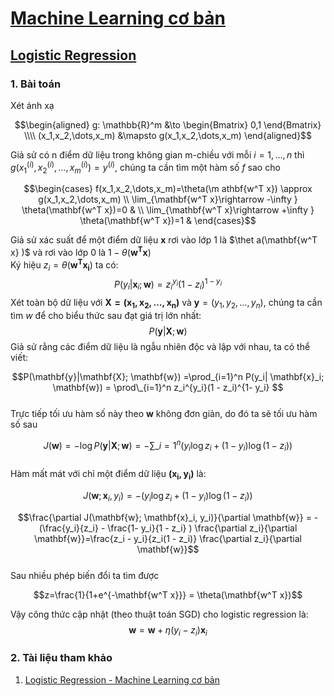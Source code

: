# [Machine Learning cơ bản](https://machinelearningcoban.com/about/)
## [Logistic Regression](https://machinelearningcoban.com/2017/01/27/logisticregression/)
### 1. Bài toán
Xét ánh xạ  

$$\begin{aligned}
g: \mathbb{R}^m &\to \begin{Bmatrix} 0,1 \end{Bmatrix} \\\\ (x_1,x_2,\dots,x_m) &\mapsto g(x_1,x_2,\dots,x_m)
\end{aligned}$$

Giả sử có n điểm dữ liệu trong không gian m-chiều với mỗi  $i = 1,\dots,n$ thì $g(x_1^{(i)},x_2^{(i)},\dots,x_m^{(i)}) = y^{(i)}$, chúng ta cần tìm một hàm số $f$ sao cho  
 
$$\begin{cases} f(x_1,x_2,\dots,x_m)=\theta(\m athbf{w^T x}) \approx g(x_1,x_2,\dots,x_m) \\ 
\lim_{\mathbf{w^T x}\rightarrow -\infty } \theta(\mathbf{w^T x})=0 & \\ 
\lim_{\mathbf{w^T x}\rightarrow +\infty } \theta(\mathbf{w^T x})=1 &  \end{cases}$$  

Giả sử xác suất để một điểm dữ liệu $\mathbf{x}$ rơi vào  lớp 1 là $\thet a(\mathbf{w^T x} )$ và rơi vào lớp 0 là $1-\theta(\mathbf{w^T x})$   
Ký hiệu $z_i = \theta(\mathbf{w^T x_i})$ ta có:
$$P(y_i| \mathbf{x}_i; \mathbf{w}) = z_i^{y_i}(1 - z_i)^{1- y_i}$$
Xét toàn bộ dữ liệu với $\mathbf{X=(x_1,x_2,\dots,x_n)}$ và $\mathbf{y}=(y_1,y_2,\dots,y_n),$ chúng ta cần tìm $w$ để cho biểu thức sau đạt giá trị lớn nhất: 
$$P(\mathbf{y}|\mathbf{X}; \mathbf{w})$$
Giả sử rằng các điểm dữ liệu là ngẫu nhiên độc và lập với nhau, ta có thể viết:

$$P(\mathbf{y}|\mathbf{X}; \mathbf{w}) =\prod_{i=1}^n P(y_i| \mathbf{x}_i; \mathbf{w}) = \prod\_{i=1}^n z_i^{y_i}(1 - z_i)^{1- y_i} $$  
Trực tiếp tối ưu hàm số này theo $\mathbf{w}$ không đơn giản, do đó ta sẽ tối ưu hàm số sau

$$J(\mathbf{w}) = -\log P(\mathbf{y}|\mathbf{X}; \mathbf{w})= -\sum\_{i=1}^n(y_i \log {z}_i + (1-y_i) \log (1 - {z}_i))$$  
Hàm mất mát với chỉ một điểm dữ liệu $\mathbf{(x_i,y_i)}$ là:  

$$J(\mathbf{w}; \mathbf{x}_i, y_i) = -(y_i \log {z}_i + (1-y_i) \log (1 - {z}_i))$$
 
$$\frac{\partial J(\mathbf{w}; \mathbf{x}_i, y_i)}{\partial \mathbf{w}} = -(\frac{y_i}{z_i} - \frac{1- y_i}{1 - z_i} ) \frac{\partial z_i}{\partial \mathbf{w}}=\frac{z_i - y_i}{z_i(1 - z_i)} \frac{\partial z_i}{\partial \mathbf{w}}$$  
Sau nhiều phép biến đổi ta tìm được 

$$z=\frac{1}{1+e^{-\mathbf{w^T x}}} = \theta(\mathbf{w^T x})$$  

Vậy công thức cập nhật (theo thuật toán SGD) cho logistic regression là:
$$\mathbf{w} = \mathbf{w} + \eta(y_i - z_i)\mathbf{x}_i$$
### 2. Tài liệu tham khảo
  1. [Logistic Regression - Machine Learning cơ bản](https://machinelearningcoban.com/2017/01/27/logisticregression/)
